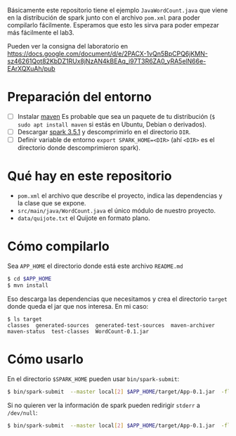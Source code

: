 Básicamente este repositorio tiene el ejemplo `JavaWordCount.java` que viene en la distribución de spark junto con el archivo `pom.xml` para poder compilarlo fácilmente. Esperamos que esto les sirva para poder empezar más fácilmente el lab3.

Pueden ver la consigna del laboratorio en https://docs.google.com/document/d/e/2PACX-1vQn5BpCPQ6jKMN-sz46261Qot82KbDZ1RUx8jNzAN4kBEAq_i97T3R6ZA0_yRA5elN66e-EArXQXuAh/pub

# Preparación del entorno
- [ ] Instalar [maven](https://maven.apache.org/guides/getting-started/maven-in-five-minutes.html) Es probable que sea un paquete de tu distribución (`$ sudo apt install maven` si estás en Ubuntu, Debian o derivados).
- [ ] Descargar [spark 3.5.1](https://www.apache.org/dyn/closer.lua/spark/spark-3.5.1/spark-3.5.1-bin-hadoop3.tgz) y descomprimirlo en el directorio `DIR`.
- [ ] Definir variable de entorno `export SPARK_HOME=<DIR>` (ahí `<DIR>` es el directorio donde descomprimieron spark).

# Qué hay en este repositorio


- `pom.xml` el archivo que describe el proyecto, indica las dependencias y la clase que se expone.
- `src/main/java/WordCount.java` el único módulo de nuestro proyecto.
- `data/quijote.txt` el Quijote en formato plano.
 
# Cómo compilarlo

Sea `APP_HOME` el directorio donde está este archivo `README.md`

```bash
$ cd $APP_HOME
$ mvn install
```
Eso descarga las dependencias que necesitamos y crea el directorio `target` donde queda el jar que nos interesa.
En mi caso:
```
$ ls target
classes  generated-sources  generated-test-sources  maven-archiver  maven-status  test-classes  WordCount-0.1.jar
```

# Cómo usarlo

En el directorio `$SPARK_HOME` pueden usar `bin/spark-submit`:
```bash
$ bin/spark-submit  --master local[2] $APP_HOME/target/App-0.1.jar  -flags
```

Si no quieren ver la información de spark pueden redirigir `stderr` a `/dev/null`:
```bash
$ bin/spark-submit  --master local[2] $APP_HOME/target/App-0.1.jar  -flags 2>/dev/null
```
